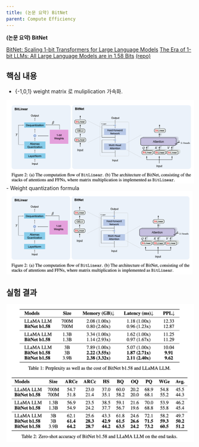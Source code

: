 ```yaml
---
title: (논문 요약) BitNet
parent: Compute Efficiency
---
```


**(논문 요약) BitNet** 

[BitNet: Scaling 1-bit Transformers for Large Language Models](https://arxiv.org/pdf/2310.11453)
[The Era of 1-bit LLMs: All Large Language Models are in 1.58 Bits](https://arxiv.org/pdf/2402.17764)
[(repo)](https://github.com/microsoft/BitNet)

## 핵심 내용
- {-1,0,1} weight matrix 로 muliplication 가속화.  
<img src="/data/papers/bitnet/concept.png" width="800" />
- Weight quantization formula  
<img src="/data/papers/bitnet/concept.png" width="500" />

## 실험 결과
<img src="/data/papers/bitnet/result.png" width="800" />
